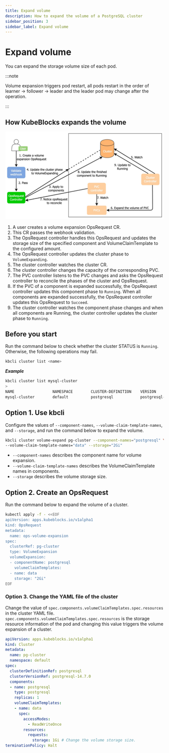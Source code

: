 ```yaml
---
title: Expand volume
description: How to expand the volume of a PostgreSQL cluster
sidebar_position: 3
sidebar_label: Expand volume
---
```


# Expand volume
You can expand the storage volume size of each pod.

:::note

Volume expansion triggers pod restart, all pods restart in the order of learner -> follower -> leader and the leader pod may change after the operation.

:::

## How KubeBlocks expands the volume

![Expand volume](./../../../img/mysql_cluster_expand_volume.png)

1. A user creates a volume expansion OpsRequest CR.
2. This CR passes the webhook validation.
3. The OpsRequest controller handles this OpsRequest and updates the storage size of the specified component and VolumeClaimTemplate to the configured amount.
4. The OpsRequest controller updates the cluster phase to `VolumeExpanding`.
5. The cluster controller watches the cluster CR.
6. The cluster controller changes the capacity of the corresponding PVC.
7. The PVC controller listens to the PVC changes and asks the OpsRequest controller to reconcile the phases of the cluster and OpsRequest.
8. If the PVC of a component is expanded successfully, the OpsRequest controller updates this component phase to `Running`. When all components are expanded successfully, the OpsRequest controller updates this OpsRequest to `Succeed`.
9. The cluster controller watches the component phase changes and when all components are Running, the cluster controller updates the cluster phase to `Running`.

## Before you start

Run the command below to check whether the cluster STATUS is `Running`. Otherwise, the following operations may fail.
```bash
kbcli cluster list <name>
```

***Example***

```bash
kbcli cluster list mysql-cluster
>
NAME                 NAMESPACE        CLUSTER-DEFINITION    VERSION                  TERMINATION-POLICY        STATUS         CREATED-TIME
mysql-cluster        default          postgresql            postgresql-14.7.0        Delete                    Running        Mar 3,2023 10:29 UTC+0800
```
   
## Option 1. Use kbcli

Configure the values of `--component-names`, `--volume-claim-template-names`, and `--storage`, and run the command below to expand the volume.
```bash
kbcli cluster volume-expand pg-cluster --component-names="postgresql" \
--volume-claim-template-names="data" --storage="2Gi"
```

- `--component-names` describes the component name for volume expansion.
- `--volume-claim-template-names` describes the VolumeClaimTemplate names in components.
- `--storage` describes the volume storage size.
   
## Option 2. Create an OpsRequest

Run the command below to expand the volume of a cluster.
```bash
kubectl apply -f - <<EOF
apiVersion: apps.kubeblocks.io/v1alpha1
kind: OpsRequest
metadata:
  name: ops-volume-expansion
spec:
  clusterRef: pg-cluster
  type: VolumeExpansion
  volumeExpansion:
  - componentName: postgresql
    volumeClaimTemplates:
  - name: data
    storage: "2Gi"
EOF
```

### Option 3. Change the YAML file of the cluster

Change the value of `spec.components.volumeClaimTemplates.spec.resources` in the cluster YAML file. `spec.components.volumeClaimTemplates.spec.resources` is the storage resource information of the pod and changing this value triggers the volume expansion of a cluster. 

```yaml
apiVersion: apps.kubeblocks.io/v1alpha1
kind: Cluster
metadata:
  name: pg-cluster
  namespace: default
spec:
  clusterDefinitionRef: postgresql
  clusterVersionRef: postgresql-14.7.0
  components:
  - name: postgresql
    type: postgresql
    replicas: 1
    volumeClaimTemplates:
    - name: data
      spec:
        accessModes:
          - ReadWriteOnce
        resources:
          requests:
            storage: 1Gi # Change the volume storage size.
terminationPolicy: Halt
```